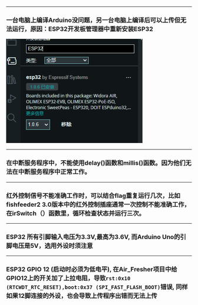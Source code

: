 ***
### 一台电脑上编译Arduino没问题，另一台电脑上编译后可以上传但无法运行，原因：ESP32开发板管理器中重新安装ESP32
![alt text](ESP32Board.png)
***
### 在中断服务程序中，不能使用delay()函数和millis()函数。因为他们无法在中断服务程序中正常工作。
***
### 红外控制信号不能准确工作时，可以结合flag重复运行几次，比如fishfeeder2 3.0版本中的红外控制插座通常一次控制不能准确工作，在irSwitch（）函数里，循环检查状态并运行三次。
***
### ESP32 所有引脚输入电压为3.3V,最高为3.6V, 而Arduino Uno的引脚电压是5V，选用外设时须注意
***
### ESP32 GPIO 12 (启动时必须为低电平), 在Air_Fresher项目中给GPIO12上的开关加了上拉电阻，导致```rst:0x10 (RTCWDT_RTC_RESET),boot:0x37 (SPI_FAST_FLASH_BOOT)```错误, 同样如果12脚连接的外设，也会导致上传程序出错而无法上传

